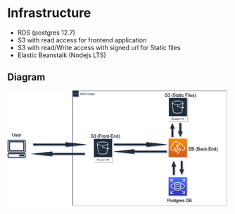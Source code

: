 # Infrastructure

- RDS (postgres 12.7)
- S3 with read access for frontend application
- S3 with read/Write access with signed url for Static files
- Elastic Beanstalk (Nodejs LTS)

## Diagram

![AWS Diagram](./assets/diagram.png)
